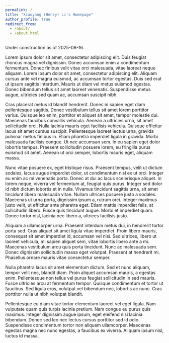 ```yaml
---
permalink: /
title: "Xiaoyang (Henry) Li's Homepage"
author_profile: true
redirect_from: 
  - /about/
  - /about.html
---
```


Under construction as of 2025-08-16.

Lorem ipsum dolor sit amet, consectetur adipiscing elit. Duis feugiat rhoncus magna vel dignissim. Donec accumsan enim a condimentum fermentum. Donec finibus velit vitae orci malesuada, vitae laoreet neque aliquam. Lorem ipsum dolor sit amet, consectetur adipiscing elit. Aliquam cursus ante vel magna euismod, ac accumsan tortor egestas. Duis sed erat ut ipsum sagittis interdum. Mauris ut diam vel metus euismod egestas. Donec bibendum tellus sit amet laoreet venenatis. Suspendisse metus augue, ultricies sed quam ac, accumsan suscipit nibh.

Cras placerat metus id blandit hendrerit. Donec in sapien eget diam pellentesque sagittis. Donec vestibulum tellus sit amet lorem porttitor varius. Quisque leo enim, porttitor et aliquet sit amet, tempor molestie dui. Maecenas faucibus convallis vehicula. Aenean a ultricies urna, sit amet sollicitudin orci. Nulla lacinia mauris eget facilisis vehicula. Quisque efficitur lacus sit amet cursus suscipit. Pellentesque laoreet lectus urna, gravida pulvinar metus finibus in. Etiam pharetra imperdiet ligula in gravida. Morbi malesuada facilisis congue. Ut nec accumsan sem. In eu sapien eget dolor lobortis tempus. Praesent sollicitudin posuere lorem, eu fringilla purus euismod sit amet. Aenean ut orci semper, lobortis mauris eget, aliquam massa.

Nunc vitae posuere ex, eget tristique risus. Praesent tempus, velit ut dictum sodales, lacus augue imperdiet dolor, ut condimentum nisl ex ut orci. Integer eu enim ac mi venenatis porta. Donec at dui ac lacus scelerisque aliquet. In lorem neque, viverra vel fermentum at, feugiat quis purus. Integer sed dolor id nibh dictum lobortis et in nulla. Vivamus tincidunt sagittis urna, sit amet tincidunt libero malesuada vitae. Nullam ultrices posuere justo a sodales. Maecenas ut urna porta, dignissim ipsum a, rutrum orci. Integer maximus justo velit, ut efficitur ante pharetra eget. Etiam mattis imperdiet felis, at sollicitudin libero. Fusce quis tincidunt augue. Morbi et imperdiet quam. Donec tortor nisl, lacinia nec libero a, ultrices facilisis justo.

Aliquam a ullamcorper urna. Praesent interdum metus dui, in hendrerit tortor porta sed. Cras aliquet sit amet ligula vitae imperdiet. Proin libero mauris, consequat sit amet imperdiet id, accumsan vel nisi. Sed ultrices, libero ut laoreet vehicula, mi sapien aliquet sem, vitae lobortis libero ante a mi. Maecenas vestibulum arcu quis porta tincidunt. Nunc ac malesuada sem. Donec dignissim sollicitudin massa eget volutpat. Praesent at hendrerit mi. Phasellus ornare mauris vitae consectetur semper.

Nulla pharetra lacus sit amet elementum dictum. Sed et nunc aliquam, tempor velit nec, blandit diam. Proin aliquet accumsan mauris, a egestas enim. Pellentesque non tellus vel purus feugiat sollicitudin in sed mauris. Fusce ultricies arcu at fermentum tempor. Quisque condimentum et tortor ut faucibus. Sed ligula eros, volutpat vel bibendum nec, lobortis ac nunc. Cras porttitor nulla ut nibh volutpat blandit.

Pellentesque eu diam vitae tortor elementum laoreet vel eget ligula. Nam vulputate quam quis turpis lacinia pretium. Nam congue eu purus quis maximus. Integer dignissim augue ipsum, eget eleifend nisi lacinia bibendum. Donec sed leo nec lectus cursus porttitor sed id odio. Suspendisse condimentum tortor non aliquam ullamcorper. Maecenas egestas magna nec nunc egestas, a faucibus ex viverra. Aliquam ipsum nisl, luctus id massa.
